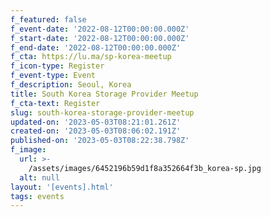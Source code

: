```yaml
---
f_featured: false
f_event-date: '2022-08-12T00:00:00.000Z'
f_start-date: '2022-08-12T00:00:00.000Z'
f_end-date: '2022-08-12T00:00:00.000Z'
f_cta: https://lu.ma/sp-korea-meetup
f_icon-type: Register
f_event-type: Event
f_description: Seoul, Korea
title: South Korea Storage Provider Meetup
f_cta-text: Register
slug: south-korea-storage-provider-meetup
updated-on: '2023-05-03T08:21:01.261Z'
created-on: '2023-05-03T08:06:02.191Z'
published-on: '2023-05-03T08:22:38.798Z'
f_image:
  url: >-
    /assets/images/6452196b59d1f8a352664f3b_korea-sp.jpg
  alt: null
layout: '[events].html'
tags: events
---
```



